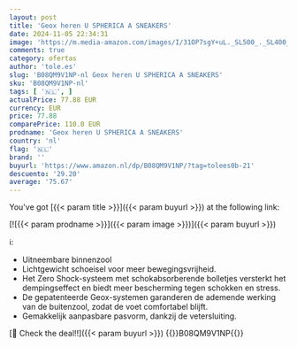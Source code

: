 ```yaml
---
layout: post
title: 'Geox heren U SPHERICA A SNEAKERS'
date: 2024-11-05 22:34:31
image: 'https://m.media-amazon.com/images/I/31OP7sgY+uL._SL500_._SL400_.jpg'
comments: true
category: ofertas
author: 'tole.es'
slug: 'B08QM9V1NP-nl Geox heren U SPHERICA A SNEAKERS'
sku: 'B08QM9V1NP-nl'
tags: [ '🇳🇱', ]
actualPrice: 77.88 EUR
currency: EUR
price: 77.88
comparePrice: 110.0 EUR
prodname: 'Geox heren U SPHERICA A SNEAKERS'
country: 'nl'
flag: '🇳🇱'
brand: ''
buyurl: 'https://www.amazon.nl/dp/B08QM9V1NP/?tag=tolees0b-21'
descuento: '29.20'
average: '75.67'
---
```


You've got [{{< param title >}}]({{< param buyurl >}}) at the following link:

[![{{< param prodname >}}]({{< param image >}})]({{< param buyurl >}})

ℹ️:

- Uitneembare binnenzool
- Lichtgewicht schoeisel voor meer bewegingsvrijheid.
- Het Zero Shock-systeem met schokabsorberende bolletjes versterkt het dempingseffect en biedt meer bescherming tegen schokken en stress.
- De gepatenteerde Geox-systemen garanderen de ademende werking van de buitenzool, zodat de voet comfortabel blijft.
- Gemakkelijk aanpasbare pasvorm, dankzij de vetersluiting.

[🛒 Check the deal!!]({{< param buyurl >}})
{{<world>}}B08QM9V1NP{{</world>}}
